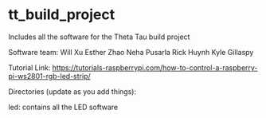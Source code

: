 # tt_build_project
Includes all the software for the Theta Tau build project

Software team:
Will Xu
Esther Zhao
Neha Pusarla
Rick Huynh
Kyle Gillaspy

Tutorial Link:
https://tutorials-raspberrypi.com/how-to-control-a-raspberry-pi-ws2801-rgb-led-strip/

Directories (update as you add things):

led: contains all the LED software
